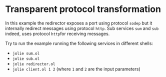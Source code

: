 # Transparent protocol transformation
In this example the redirector exposes a port using protocol `sodep` but it internally redirect messages using protocol `http`. Sub services `sum` and `sub` indeed, uses protocol `http`for receiving messages.

Try to run the example running the following services in different shells:
* `jolie sum.ol`
* `jolie sub.ol`
* `jolie redirector.ol`
* `jolie client.ol 1 2` (where `1` and `2` are the input parameters)
